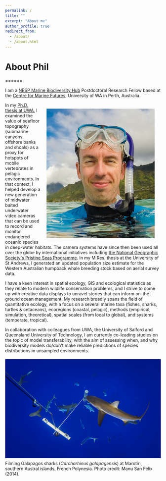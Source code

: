 ```yaml
---
permalink: /
title: ""
excerpt: "About me"
author_profile: true
redirect_from:
  - /about/
  - /about.html
---
```


<h1 class="aboutPhil">About Phil</h1>
======

I am a <a href="http://www.nespmarine.edu.au" target="_blank">NESP Marine Biodiversity Hub</a> Postdoctoral Research Fellow based at the <a href="http://www.meeuwig.org" target="_blank">Centre for Marine Futures</a>, University of WA in Perth, Australia.

<img class="philprofile" src='/images/20141104-Rapa.jpg' align='right' width="350" hspace="20" vspace="20">

In my <a href="http://research-repository.uwa.edu.au/en/publications/submarine-topography-as-a-predictor-of-mobile-predator-hotspots-relevance-and-applications-to-conservation-planning-in-the-pelagic-ocean(b0d4da3f-49bd-404f-bd73-0b5dfbcc2746).html" target="_blank">Ph.D. thesis at UWA</a>, I examined the value of seafloor topography (submarine canyons, offshore banks and shoals) as a proxy for hotspots of mobile vertebrates in pelagic environments. In that context, I helped develop a new generation of midwater baited underwater video cameras that can be used to record and monitor endangered oceanic species in deep-water habitats. The camera systems have since then been used all over the globe by international initiatives including <a href="https://www.nationalgeographic.org/projects/pristine-seas/" target="_blank">the National Geographic Society's Pristine Seas Programme</a>. In my M.Res. thesis at the University of St Andrews, I generated an updated population size estimate for the Western Australian humpback whale breeding stock based on aerial survey data.

I have a keen interest in spatial ecology, GIS and ecological statistics as they relate to modern wildlife conservation problems, and I strive to come up with creative data displays to unravel stories that can inform on-the-ground ocean management. My research broadly spans the field of quantitative ecology, with a focus on a several marine taxa (fishes, sharks, turtles & cetaceans), ecoregions (coastal, pelagic), methods (empirical, simulation, theoretical), spatial scales (from local to global), and systems (temperate, tropical).

In collaboration with colleagues from UWA, the University of Salford and Queensland University of Technology, I am currently co-leading studies on the topic of model transferability, with the aim of assessing when, and why biodiversity models do/don't make reliable predictions of species distributions in unsampled environments.

<img class="manusanfelix" src='/images/Manu_San_Felix_Rapa.jpg' vspace="5">
<figcaption>Filming Galapagos sharks (<em>Carcharhinus galapagensis</em>) at Marotiri, southern Austral islands, French Polynesia. Photo credit: Manu San Félix (2014).</figcaption>

